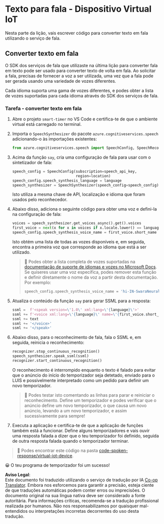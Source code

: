 <!--
CO_OP_TRANSLATOR_METADATA:
{
  "original_hash": "7966848a1f870e4c42edb4db67b13c57",
  "translation_date": "2025-08-25T22:40:16+00:00",
  "source_file": "6-consumer/lessons/3-spoken-feedback/virtual-device-text-to-speech.md",
  "language_code": "pt"
}
-->
# Texto para fala - Dispositivo Virtual IoT

Nesta parte da lição, vais escrever código para converter texto em fala utilizando o serviço de fala.

## Converter texto em fala

O SDK dos serviços de fala que utilizaste na última lição para converter fala em texto pode ser usado para converter texto de volta em fala. Ao solicitar a fala, precisas de fornecer a voz a ser utilizada, uma vez que a fala pode ser gerada usando uma variedade de vozes diferentes.

Cada idioma suporta uma gama de vozes diferentes, e podes obter a lista de vozes suportadas para cada idioma através do SDK dos serviços de fala.

### Tarefa - converter texto em fala

1. Abre o projeto `smart-timer` no VS Code e certifica-te de que o ambiente virtual está carregado no terminal.

1. Importa o `SpeechSynthesizer` do pacote `azure.cognitiveservices.speech` adicionando-o às importações existentes:

    ```python
    from azure.cognitiveservices.speech import SpeechConfig, SpeechRecognizer, SpeechSynthesizer
    ```

1. Acima da função `say`, cria uma configuração de fala para usar com o sintetizador de fala:

    ```python
    speech_config = SpeechConfig(subscription=speech_api_key,
                                 region=location)
    speech_config.speech_synthesis_language = language
    speech_synthesizer = SpeechSynthesizer(speech_config=speech_config)
    ```

    Isto utiliza a mesma chave de API, localização e idioma que foram usados pelo reconhecedor.

1. Abaixo disso, adiciona o seguinte código para obter uma voz e defini-la na configuração de fala:

    ```python
    voices = speech_synthesizer.get_voices_async().get().voices
    first_voice = next(x for x in voices if x.locale.lower() == language.lower())
    speech_config.speech_synthesis_voice_name = first_voice.short_name
    ```

    Isto obtém uma lista de todas as vozes disponíveis e, em seguida, encontra a primeira voz que corresponde ao idioma que está a ser utilizado.

    > 💁 Podes obter a lista completa de vozes suportadas na [documentação de suporte de idiomas e vozes no Microsoft Docs](https://docs.microsoft.com/azure/cognitive-services/speech-service/language-support?WT.mc_id=academic-17441-jabenn#text-to-speech). Se quiseres usar uma voz específica, podes remover esta função e definir diretamente o nome da voz a partir desta documentação. Por exemplo:
    >
    > ```python
    > speech_config.speech_synthesis_voice_name = 'hi-IN-SwaraNeural'
    > ```

1. Atualiza o conteúdo da função `say` para gerar SSML para a resposta:

    ```python
    ssml =  f'<speak version=\'1.0\' xml:lang=\'{language}\'>'
    ssml += f'<voice xml:lang=\'{language}\' name=\'{first_voice.short_name}\'>'
    ssml += text
    ssml += '</voice>'
    ssml += '</speak>'
    ```

1. Abaixo disso, para o reconhecimento de fala, fala o SSML e, em seguida, reinicia o reconhecimento:

    ```python
    recognizer.stop_continuous_recognition()
    speech_synthesizer.speak_ssml(ssml)
    recognizer.start_continuous_recognition()
    ```

    O reconhecimento é interrompido enquanto o texto é falado para evitar que o anúncio do início do temporizador seja detetado, enviado para o LUIS e possivelmente interpretado como um pedido para definir um novo temporizador.

    > 💁 Podes testar isto comentando as linhas para parar e reiniciar o reconhecimento. Define um temporizador e podes verificar que o anúncio define um novo temporizador, o que causa um novo anúncio, levando a um novo temporizador, e assim sucessivamente para sempre!

1. Executa a aplicação e certifica-te de que a aplicação de funções também está a funcionar. Define alguns temporizadores e vais ouvir uma resposta falada a dizer que o teu temporizador foi definido, seguida de outra resposta falada quando o temporizador terminar.

> 💁 Podes encontrar este código na pasta [code-spoken-response/virtual-iot-device](../../../../../6-consumer/lessons/3-spoken-feedback/code-spoken-response/virtual-iot-device).

😀 O teu programa de temporizador foi um sucesso!

**Aviso Legal**:  
Este documento foi traduzido utilizando o serviço de tradução por IA [Co-op Translator](https://github.com/Azure/co-op-translator). Embora nos esforcemos para garantir a precisão, esteja ciente de que traduções automáticas podem conter erros ou imprecisões. O documento original na sua língua nativa deve ser considerado a fonte autoritária. Para informações críticas, recomenda-se a tradução profissional realizada por humanos. Não nos responsabilizamos por quaisquer mal-entendidos ou interpretações incorretas decorrentes do uso desta tradução.